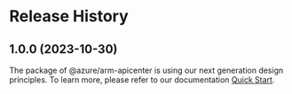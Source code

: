 # Release History
    
## 1.0.0 (2023-10-30)

The package of @azure/arm-apicenter is using our next generation design principles. To learn more, please refer to our documentation [Quick Start](https://aka.ms/js-track2-quickstart).
